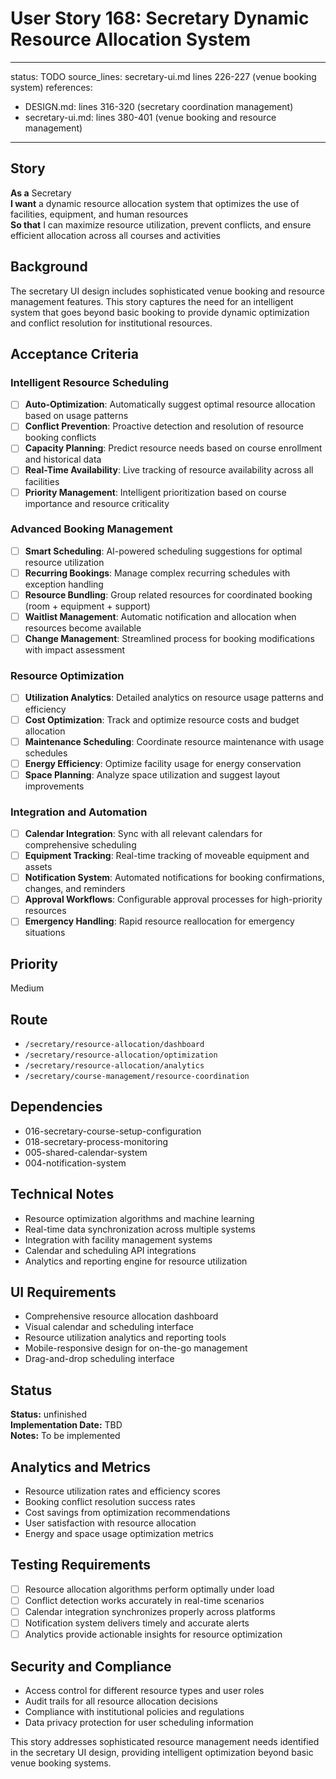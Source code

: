# User Story 168: Secretary Dynamic Resource Allocation System

---
status: TODO
source_lines: secretary-ui.md lines 226-227 (venue booking system)
references:
  - DESIGN.md: lines 316-320 (secretary coordination management)
  - secretary-ui.md: lines 380-401 (venue booking and resource management)
---

## Story
**As a** Secretary  
**I want** a dynamic resource allocation system that optimizes the use of facilities, equipment, and human resources  
**So that** I can maximize resource utilization, prevent conflicts, and ensure efficient allocation across all courses and activities

## Background
The secretary UI design includes sophisticated venue booking and resource management features. This story captures the need for an intelligent system that goes beyond basic booking to provide dynamic optimization and conflict resolution for institutional resources.

## Acceptance Criteria

### Intelligent Resource Scheduling
- [ ] **Auto-Optimization**: Automatically suggest optimal resource allocation based on usage patterns
- [ ] **Conflict Prevention**: Proactive detection and resolution of resource booking conflicts
- [ ] **Capacity Planning**: Predict resource needs based on course enrollment and historical data
- [ ] **Real-Time Availability**: Live tracking of resource availability across all facilities
- [ ] **Priority Management**: Intelligent prioritization based on course importance and resource criticality

### Advanced Booking Management
- [ ] **Smart Scheduling**: AI-powered scheduling suggestions for optimal resource utilization
- [ ] **Recurring Bookings**: Manage complex recurring schedules with exception handling
- [ ] **Resource Bundling**: Group related resources for coordinated booking (room + equipment + support)
- [ ] **Waitlist Management**: Automatic notification and allocation when resources become available
- [ ] **Change Management**: Streamlined process for booking modifications with impact assessment

### Resource Optimization
- [ ] **Utilization Analytics**: Detailed analytics on resource usage patterns and efficiency
- [ ] **Cost Optimization**: Track and optimize resource costs and budget allocation
- [ ] **Maintenance Scheduling**: Coordinate resource maintenance with usage schedules
- [ ] **Energy Efficiency**: Optimize facility usage for energy conservation
- [ ] **Space Planning**: Analyze space utilization and suggest layout improvements

### Integration and Automation
- [ ] **Calendar Integration**: Sync with all relevant calendars for comprehensive scheduling
- [ ] **Equipment Tracking**: Real-time tracking of moveable equipment and assets
- [ ] **Notification System**: Automated notifications for booking confirmations, changes, and reminders
- [ ] **Approval Workflows**: Configurable approval processes for high-priority resources
- [ ] **Emergency Handling**: Rapid resource reallocation for emergency situations

## Priority
Medium

## Route
- `/secretary/resource-allocation/dashboard`
- `/secretary/resource-allocation/optimization`
- `/secretary/resource-allocation/analytics`
- `/secretary/course-management/resource-coordination`

## Dependencies
- 016-secretary-course-setup-configuration
- 018-secretary-process-monitoring
- 005-shared-calendar-system
- 004-notification-system

## Technical Notes
- Resource optimization algorithms and machine learning
- Real-time data synchronization across multiple systems
- Integration with facility management systems
- Calendar and scheduling API integrations
- Analytics and reporting engine for resource utilization

## UI Requirements
- Comprehensive resource allocation dashboard
- Visual calendar and scheduling interface
- Resource utilization analytics and reporting tools
- Mobile-responsive design for on-the-go management
- Drag-and-drop scheduling interface


## Status
**Status:** unfinished  
**Implementation Date:** TBD  
**Notes:** To be implemented
## Analytics and Metrics
- Resource utilization rates and efficiency scores
- Booking conflict resolution success rates
- Cost savings from optimization recommendations
- User satisfaction with resource allocation
- Energy and space usage optimization metrics

## Testing Requirements
- [ ] Resource allocation algorithms perform optimally under load
- [ ] Conflict detection works accurately in real-time scenarios
- [ ] Calendar integration synchronizes properly across platforms
- [ ] Notification system delivers timely and accurate alerts
- [ ] Analytics provide actionable insights for resource optimization

## Security and Compliance
- Access control for different resource types and user roles
- Audit trails for all resource allocation decisions
- Compliance with institutional policies and regulations
- Data privacy protection for user scheduling information

This story addresses sophisticated resource management needs identified in the secretary UI design, providing intelligent optimization beyond basic venue booking systems.